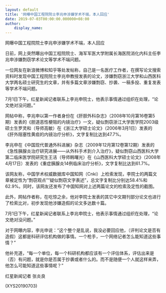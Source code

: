 ```yaml
---
layout: default
title: '网曝中国工程院院士李兆申涉嫌学术不端，本人回应'
date: 2019-07-03T00:00:00.000000+08:00
author:
    display_name: 
---
```


网曝中国工程院院士李兆申涉嫌学术不端，本人回应

日前，网上突然曝出中国工程院院士、海军军医大学附属长海医院消化内科主任李兆申涉嫌剽窃学术论文等学术不端问题。

一位网友在新浪微博和知乎等处发帖称，自己是一名医疗工作者，在撰写论文搜索资料时发现中国工程院院士李兆申教授发表的论文，涉嫌剽窃浙江大学和山西医科大学两名硕士研究生的文章，并有多篇文章涉嫌剽窃、抄袭、一稿多投、重复发表等学术不端问题。

7月1日下午，红星新闻记者联系上李兆申院士，他表示事情通过组织在处理，“论文绝对没问题。”

网帖中称，李兆申以第一作者身份在《肝胆外科杂志》（2008年10月第16卷第5期）发表的《胆道恶性梗阻的内镜治疗》一文，疑似剽窃浙江大学医学院2003级硕士生罗灵和（导师高敏）在《浙江大学硕士论文》（2006年3月1日）发表的《肝外阻塞性黄疸的内镜治疗分析》，文字复制比达到47.7%。

李兆申在《中国现代普通外科进展》杂志（2009年12月第12卷第12期）发表的《急性胰腺炎治疗研究进展——从外科手术到介入治疗》，疑似剽窃山西医科大学第二临床医学院研究生王洁（导师韩曙光）在《山西医科大学硕士论文》（2008年4月17日）发表的《重症胰腺炎14例临床治疗分析》，文字复制比达到61.7%。

该网友称，中国学术权威数据库中国知网（Cnki）上检索发现，李院士的两篇文章被定性为“剽窃观点”“疑似剽窃文字表述”，总文字复制比分别达58.4%和62.9%。同时，该网友还发布了中国知网对上述两篇论文的检索及定性的截图。

此外，网帖作者称，在吃惊之余，他对李院士发表的其它中文期刊部分论文也进行了检索比对，初步发现他涉嫌造假的论文多达数十篇。

7月1日下午，红星新闻记者联系上李兆申院士，他表示事情通过组织在处理，“论文绝对没问题。”

对于网曝内容，李兆申说：“这个整个是乱说，我没必要回应他，（评判论文是否有造假）这都是科研评估机构做的事情。一个枪手，一个网络记者怎么能知道这些事情？”

他补充道，“每一个单位，每一个科研机构都应该有一个评估体系，评估出来是（否）有问题，就是你是否属于抄袭或者什么的。而不是随便一个人就这样来弄，他怎么可能知道这些事情呢？”

红星新闻记者 张炎良

(XYS20190703)

